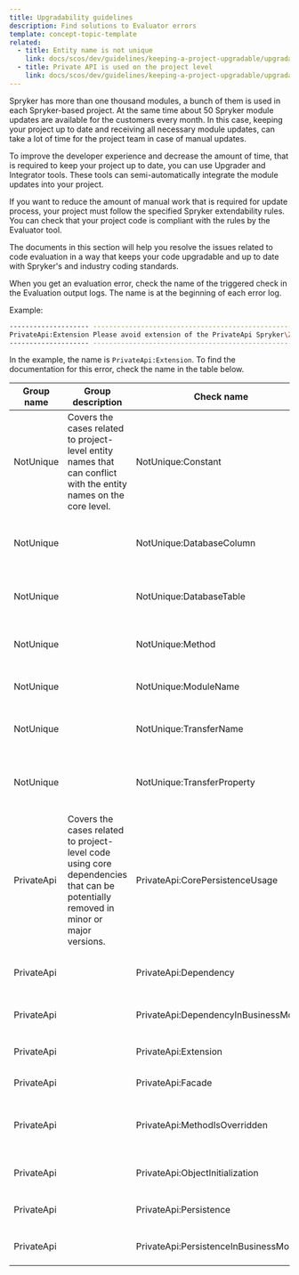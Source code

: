 ```yaml
---
title: Upgradability guidelines
description: Find solutions to Evaluator errors
template: concept-topic-template
related:
  - title: Entity name is not unique
    link: docs/scos/dev/guidelines/keeping-a-project-upgradable/upgradability-guidelines/entity-name-is-not-unique.html
  - title: Private API is used on the project level
    link: docs/scos/dev/guidelines/keeping-a-project-upgradable/upgradability-guidelines/private-api-is-used-on-the-project-level.html
---
```


Spryker has more than one thousand modules, a bunch of them is used in each Spryker-based project. At the same time about 50 Spryker module updates are available for the customers every month. In this case, keeping your project up to date and receiving all necessary module updates, can take a lot of time for the project team in case of manual updates.

To improve the developer experience and decrease the amount of time, that is required to keep your project up to date, you can use Upgrader and Integrator tools. These tools can semi-automatically integrate the module updates into your project.

If you want to reduce the amount of manual work that is required for update process, your project must follow the specified Spryker extendability rules. You can check that your project code is compliant with the rules by the Evaluator tool.

The documents in this section will help you resolve the issues related to code evaluation in a way that keeps your code upgradable and up to date with Spryker's and industry coding standards.

When you get an evaluation error, check the name of the triggered check in the Evaluation output logs. The name is at the beginning of each error log.

Example:
```bash
-------------------- -------------------------------------------------------------------------------------------------------------------------------------------------------------------------------
PrivateApi:Extension Please avoid extension of the PrivateApi Spryker\Zed\CustomerAccessGui\Communication\Form\CustomerAccessForm in Pyz\Zed\CustomerAccessGui\Communication\Form\CustomerAccessForm
-------------------- -------------------------------------------------------------------------------------------------------------------------------------------------------------------------------
```

In the example, the name is `PrivateApi:Extension`. To find the documentation for this error, check the name in the table below.

<div class="width-100">


| Group name | Group description                                                                                                                   | Check name                            | Error message template                                                                                                                                             | Documentation                                                                                                                                                                                                        |
|------------|-------------------------------------------------------------------------------------------------------------------------------------|---------------------------------------|--------------------------------------------------------------------------------------------------------------------------------------------------------------------|----------------------------------------------------------------------------------------------------------------------------------------------------------------------------------------------------------------------|
| NotUnique  | Covers the cases related to project-level entity names that can conflict with the entity names on the core level.                   | NotUnique:Constant                    | **{class_name}::{constant_name}** name has to have project namespace, like **PYZ_{constant_name}**.                                                                | [Constant name is not unique](/docs/scos/dev/guidelines/keeping-a-project-upgradable/upgradability-guidelines/entity-name-is-not-unique.html#notuniqueconstant)                                                     |
| NotUnique  |                                                                                                                                     | NotUnique:DatabaseColumn              | Database column **{table_column_name}** has to have project prefix Pyz in **{absolute_schema_path}**, like **pyz_{table_column_name}**                             | [Name of database table column is not unique](/docs/scos/dev/guidelines/keeping-a-project-upgradable/upgradability-guidelines/entity-name-is-not-unique.html#notuniquedatabasecolumn)                               |
| NotUnique  |                                                                                                                                     | NotUnique:DatabaseTable               | Database table **{table_name}** has to have project prefix Pyz in **{absolute_schema_path}**, like **pyz_{table_name}**                                            | [Database table name is not unique](/docs/scos/dev/guidelines/keeping-a-project-upgradable/upgradability-guidelines/entity-name-is-not-unique.html#notuniquedatabasetable)                                          |
| NotUnique  |                                                                                                                                     | NotUnique:Method                      | Method name **{class}::{method_name}** should contains project prefix, like **{method_name_with_prefix}**                                                          | [Method name is not unique](/docs/scos/dev/guidelines/keeping-a-project-upgradable/upgradability-guidelines/entity-name-is-not-unique.html#notuniquemethod)                                                         |
| NotUnique  |                                                                                                                                     | NotUnique:ModuleName                  | Module **{module_name}** has to have project prefix, like **Pyz{module_name}**.                                                                                    | [Module name is not unique](/docs/scos/dev/guidelines/keeping-a-project-upgradable/upgradability-guidelines/entity-name-is-not-unique.html#notuniquemodulename)                                                     |
| NotUnique  |                                                                                                                                     | NotUnique:TransferName                | Transfer object name `{transfer_name}` has to have project prefix Pyz in **{absolute_transfer_path}**, like **Pyz{transfer_name}**                                 | [Transfer name is not unique](/docs/scos/dev/guidelines/keeping-a-project-upgradable/upgradability-guidelines/entity-name-is-not-unique.html#notuniquetransfername)                                                 |
| NotUnique  |                                                                                                                                     | NotUnique:TransferProperty            | Transfer property `{transfer_property_name}` for `{transfer}` has to have project prefix Pyz in **{absolute_transfer_path}**, like **pyz{transfer_property_name}** | [Transfer property name is not unique](/docs/scos/dev/guidelines/keeping-a-project-upgradable/upgradability-guidelines/entity-name-is-not-unique.html#notuniquetransferproperty)                                    |
| PrivateApi | Covers the cases related to project-level code using core dependencies that can be potentially removed in minor or major versions.  | PrivateApi:CorePersistenceUsage       | Please avoid usage of PrivateApi method **{class_namespace}::{method_name}()**                                                                                     | [Private API is extended](/docs/scos/dev/guidelines/keeping-a-project-upgradable/upgradability-guidelines/private-api-is-used-on-the-project-level.html#privateapicorepersistenceusage)                             |
| PrivateApi |                                                                                                                                     | PrivateApi:Dependency                 | Please avoid usage of **{dependency_provider_class_name}::{dependency_name_constant}** in **{class_name}**                                                         | [Private API is extended](/docs/scos/dev/guidelines/keeping-a-project-upgradable/upgradability-guidelines/private-api-is-used-on-the-project-level.html#privateapidependency)                                       |
| PrivateApi |                                                                                                                                     | PrivateApi:DependencyInBusinessModel  | Please avoid usage of **{class_namespace}** in **{class_namespace}**                                                                                               | [Private API is extended](/docs/scos/dev/guidelines/keeping-a-project-upgradable/upgradability-guidelines/private-api-is-used-on-the-project-level.html#privateapidependencyinbusinessmodel)                        |
| PrivateApi |  | PrivateApi:Extension | Please avoid extension of the PrivateApi **{class_name}** in **{class_name}** | [Private API is extended](/docs/scos/dev/guidelines/keeping-a-project-upgradable/upgradability-guidelines/private-api-is-used-on-the-project-level.html)                                        |
| PrivateApi |                                                                                                                                     | PrivateApi:Facade                     | Please avoid usage of **{method_name}**(...) in **{class_name}**                                                                                                   | [Private API is extended](/docs/scos/dev/guidelines/keeping-a-project-upgradable/upgradability-guidelines/private-api-is-used-on-the-project-level.html#privateapifacade)                                           |
| PrivateApi |                                                                                                                                     | PrivateApi:MethodIsOverridden         | Please avoid usage of core method **{class_namespace}::{method_name}** in the class **{class_namespace}**                                                          | [Private API method is overridden on the project level](/docs/scos/dev/guidelines/keeping-a-project-upgradable/upgradability-guidelines/private-api-is-used-on-the-project-level.html#privateapimethodisoverridden) |
| PrivateApi |                                                                                                                                     | PrivateApi:ObjectInitialization       | Please avoid usage of **{class_namespace}** in **{class_namespace}**                                                                                               | [Private API is extended](/docs/scos/dev/guidelines/keeping-a-project-upgradable/upgradability-guidelines/private-api-is-used-on-the-project-level.html#privateapiobjectinitialization)                             |
| PrivateApi |                                                                                                                                     | PrivateApi:Persistence                | Please avoid usage of $this->**{method_name}**(...) in **{class_name}**                                                                                            | [Private API is used on the project level](/docs/scos/dev/guidelines/keeping-a-project-upgradable/upgradability-guidelines/private-api-is-used-on-the-project-level.html#privateapipersistence)                     |
| PrivateApi |                                                                                                                                     | PrivateApi:PersistenceInBusinessModel | Please avoid usage of PrivateApi **{object_name}**->**{method_name}(...)** in **{class_name}**                                                                     | [Private API is extended](/docs/scos/dev/guidelines/keeping-a-project-upgradable/upgradability-guidelines/private-api-is-used-on-the-project-level.html#privateapipersistenceinbusinessmodel)                       |

</div>
